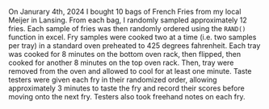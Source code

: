 On Janurary 4th, 2024 I bought 10 bags of French Fries from my local Meijer in Lansing. From each bag, I randomly sampled approximately 12 fries. Each sample of fries was then randomly ordered using the `RAND()` function in excel. Fry samples were cooked two at a time (i.e. two samples per tray) in a standard oven preheated to 425 degrees fahrenheit. Each tray was cooked for 8 minutes on the bottom oven rack, then flipped, then cooked for another 8 minutes on the top oven rack. Then, tray were removed from the oven and allowed to cool for at least one minute. Taste testers were given each fry in their randomized order, allowing approximately 3 minutes to taste the fry and record their scores before moving onto the next fry. Testers also took freehand notes on each fry.
